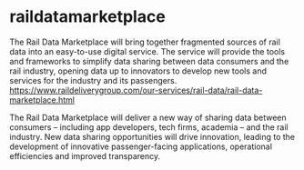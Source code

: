 # raildatamarketplace
The Rail Data Marketplace will bring together fragmented sources of rail data into an easy-to-use digital service. The service will provide the tools and frameworks to simplify data sharing between data consumers and the rail industry, opening data up to innovators to develop new tools and services for the industry and its passengers.
https://www.raildeliverygroup.com/our-services/rail-data/rail-data-marketplace.html

The Rail Data Marketplace will deliver a new way of sharing data between consumers – including app developers, tech firms, academia – and the rail industry. New data sharing opportunities will drive innovation, leading to the development of innovative passenger-facing applications, operational efficiencies and improved transparency. 

